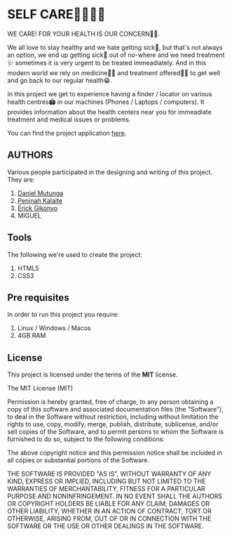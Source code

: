 # SELF CARE👨‍⚕️👩‍⚕️

WE CARE! FOR YOUR HEALTH IS OUR CONCERN🧬🥼.

We all love to stay healthy and we hate getting sick🤢, but that's not always an option, we end up getting sick🤧 out of no-where and 
we need treatment🩺 sometimes it is very urgent to be treated immeadiately. And in this modern world we rely on medicine💊💊 and treatment
offered🔬💉 to get well and go back to our regular health😁.

In this project we get to experience having a finder / locator on various health centres🏟 in our machines (Phones / Laptops
 / computers). It provides information about the health centers near you for immeadiate treatment and medical issues or problems.
 
 You can find the project application [here](https://kalaite-p.github.io/SelfCareCenter_finder/).

## AUTHORS

Various people participated in the designing and writing of this project. They are:
1. [Daniel Mutunga](https://github.com/DanielMutunga)
2. [Peninah Kalaite](https://github.com/Kalaite-P)
3. [Erick Gikonyo](https://github.com/ErickGikonyo)
4. MIGUEL

## Tools

The following we're used to create the project:

1. HTML5
2. CSS3

## Pre requisites

In order to run this project you require:
1. Linux / Windows / Macos
2. 4GB RAM

## License

This project is licensed under the terms of the **MIT** license.

The MIT License (MIT)


Permission is hereby granted, free of charge, to any person obtaining a copy
of this software and associated documentation files (the "Software"), to deal
in the Software without restriction, including without limitation the rights
to use, copy, modify, merge, publish, distribute, sublicense, and/or sell
copies of the Software, and to permit persons to whom the Software is
furnished to do so, subject to the following conditions:

The above copyright notice and this permission notice shall be included in all
copies or substantial portions of the Software.

THE SOFTWARE IS PROVIDED "AS IS", WITHOUT WARRANTY OF ANY KIND, EXPRESS OR
IMPLIED, INCLUDING BUT NOT LIMITED TO THE WARRANTIES OF MERCHANTABILITY,
FITNESS FOR A PARTICULAR PURPOSE AND NONINFRINGEMENT. IN NO EVENT SHALL THE
AUTHORS OR COPYRIGHT HOLDERS BE LIABLE FOR ANY CLAIM, DAMAGES OR OTHER
LIABILITY, WHETHER IN AN ACTION OF CONTRACT, TORT OR OTHERWISE, ARISING FROM,
OUT OF OR IN CONNECTION WITH THE SOFTWARE OR THE USE OR OTHER DEALINGS IN THE
SOFTWARE.
   
